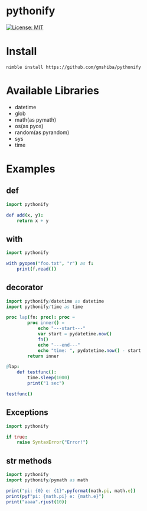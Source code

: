 # pythonify
[![License: MIT](https://img.shields.io/badge/License-MIT-yellow.svg)](https://opensource.org/licenses/MIT)

# Install

```
nimble install https://github.com/gmshiba/pythonify
```

# Available Libraries

* datetime
* glob
* math(as pymath)
* os(as pyos)
* random(as pyrandom)
* sys
* time

# Examples

## def

```nim
import pythonify

def add(x, y):
    return x + y
```

## with

```nim
import pythonify

with pyopen("foo.txt", "r") as f:
    print(f.read())
```

## decorator

```nim
import pythonify/datetime as datetime
import pythonify/time as time

proc lap(fn: proc): proc =
        proc inner() =
            echo "---start---"
            var start = pydatetime.now()
            fn()
            echo "---end---"
            echo "time: ", pydatetime.now() - start
        return inner

@lap:
    def testfunc():
        time.sleep(1000)
        print("1 sec")

testfunc()
```

## Exceptions

```nim
import pythonify

if true:
    raise SyntaxError("Error!")
```

## str methods

```nim
import pythonify
import pythonify/pymath as math

print("pi: {0} e: {1}".pyformat(math.pi, math.e))
print(pyf"pi: {math.pi} e: {math.e}")
print("aaaa".rjust(10))
```
